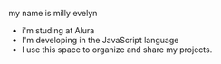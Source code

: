 my name is milly evelyn
* i'm studing at Alura
* I'm developing in the JavaScript language
* I use this space to organize and share my projects.
